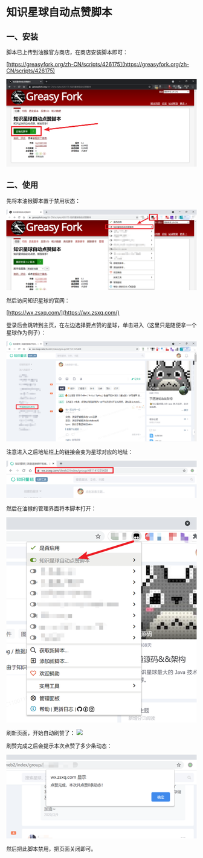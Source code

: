 # 知识星球自动点赞脚本


## 一、安装
脚本已上传到油猴官方商店，在商店安装脚本即可：  
  
[https://greasyfork.org/zh-CN/scripts/426175](https://greasyfork.org/zh-CN/scripts/426175)  

![](markdown-images/README_images/985e0a50.png)


## 二、使用 

先将本油猴脚本置于禁用状态：  

![](markdown-images/README_images/9dae43e2.png)  

然后访问知识星球的官网：

[https://wx.zsxq.com/](https://wx.zsxq.com/)

登录后会跳转到主页，在左边选择要点赞的星球，单击进入（这里只是随便拿一个星球作为例子）：

![](markdown-images/README_images/bfb5d0d0.png)

注意进入之后地址栏上的链接会变为星球对应的地址：

![](markdown-images/README_images/d4617e26.png)  

然后在油猴的管理界面将本脚本打开：  

![](markdown-images/README_images/25b49d85.png)

刷新页面，开始自动刷赞了：
![](markdown-images/README_images/GIF.gif)

刷赞完成之后会提示本次点赞了多少条动态： 

![](markdown-images/README_images/36f40651.png)

然后把此脚本禁用，把页面关闭即可。


